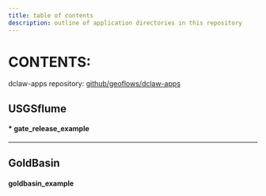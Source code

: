 ```yaml
---
title: table of contents
description: outline of application directories in this repository
---
```


# CONTENTS:

dclaw-apps repository: [github/geoflows/dclaw-apps](https://github.com/geoflows/dclaw-apps)


## USGSflume

#### * gate_release_example


---
## GoldBasin

#### goldbasin_example